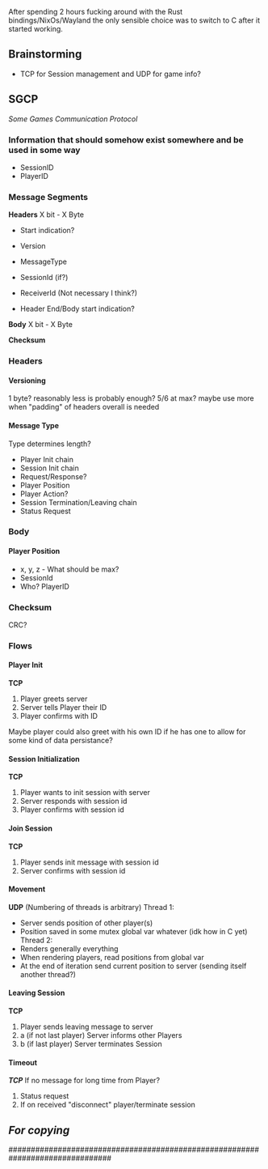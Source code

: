 After spending 2 hours fucking around with the Rust bindings/NixOs/Wayland the only sensible
choice was to switch to C after it started working.

## Brainstorming
- TCP for Session management and UDP for game info?

## SGCP
_Some Games Communication Protocol_
### Information that should somehow exist somewhere and be used in some way
- SessionID
- PlayerID
### Message Segments
**Headers** X bit - X Byte
- Start indication?
- Version
- MessageType
- SessionId (if?)
- ReceiverId (Not necessary I think?)

- Header End/Body start indication?

**Body** X bit - X Byte

**Checksum**
### Headers

#### Versioning
1 byte? reasonably less is probably enough? 5/6 at max?
maybe use more when "padding" of headers overall is needed
#### Message Type
Type determines length?

- Player Init chain
- Session Init chain
- Request/Response?
- Player Position
- Player Action?
- Session Termination/Leaving chain
- Status Request

### Body
#### Player Position
- x, y, z - What should be max?
- SessionId
- Who? PlayerID

### Checksum
CRC?


### Flows
#### Player Init
**TCP**
1. Player greets server
2. Server tells Player their ID
3. Player confirms with ID

Maybe player could also greet with his own ID if he has one to allow
for some kind of data persistance?

#### Session Initialization
**TCP**
1. Player wants to init session with server
2. Server responds with session id
3. Player confirms with session id
#### Join Session
**TCP**
1. Player sends init message with session id
2. Server confirms with session id

#### Movement
**UDP**
(Numbering of threads is arbitrary)
Thread 1:
- Server sends position of other player(s) 
- Position saved in some mutex global var whatever (idk how in C yet)
Thread 2:
- Renders generally everything
- When rendering players, read positions from global var
- At the end of iteration send current position to server (sending itself another thread?)

#### Leaving Session
**TCP**
1. Player sends leaving message to server
2. a (if not last player) Server informs other Players
2. b (if last player) Server terminates Session

#### Timeout
***TCP***
If no message for long time from Player?
1. Status request
2. If on received "disconnect" player/terminate session





## _For copying_
###############################################################################
